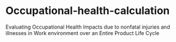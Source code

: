 # Occupational-health-calculation
Evaluating Occupational Health Impacts due to nonfatal injuries and illnesses in Work environment over an Entire Product Life Cycle
